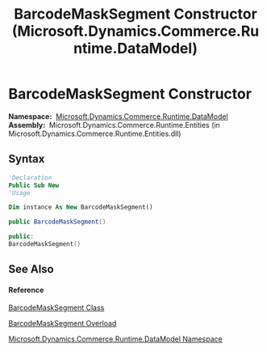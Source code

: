 ﻿---
title: BarcodeMaskSegment Constructor  (Microsoft.Dynamics.Commerce.Runtime.DataModel)
TOCTitle: BarcodeMaskSegment Constructor
ms:assetid: M:Microsoft.Dynamics.Commerce.Runtime.DataModel.BarcodeMaskSegment.#ctor
ms:mtpsurl: https://technet.microsoft.com/en-us/library/microsoft.dynamics.commerce.runtime.datamodel.barcodemasksegment.barcodemasksegment(v=AX.60)
ms:contentKeyID: 62214534
ms.date: 05/18/2015
mtps_version: v=AX.60
dev_langs:
- vb
- csharp
- c++
---

# BarcodeMaskSegment Constructor

**Namespace:**  [Microsoft.Dynamics.Commerce.Runtime.DataModel](microsoft-dynamics-commerce-runtime-datamodel-namespace.md)  
**Assembly:**  Microsoft.Dynamics.Commerce.Runtime.Entities (in Microsoft.Dynamics.Commerce.Runtime.Entities.dll)

## Syntax

``` vb
'Declaration
Public Sub New
'Usage

Dim instance As New BarcodeMaskSegment()
```

``` csharp
public BarcodeMaskSegment()
```

``` c++
public:
BarcodeMaskSegment()
```

## See Also

#### Reference

[BarcodeMaskSegment Class](barcodemasksegment-class-microsoft-dynamics-commerce-runtime-datamodel.md)

[BarcodeMaskSegment Overload](barcodemasksegment-constructor-microsoft-dynamics-commerce-runtime-datamodel.md)

[Microsoft.Dynamics.Commerce.Runtime.DataModel Namespace](microsoft-dynamics-commerce-runtime-datamodel-namespace.md)

